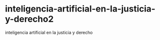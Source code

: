 # inteligencia-artificial-en-la-justicia-y-derecho2
inteligencia artificial en la justicia y derecho
